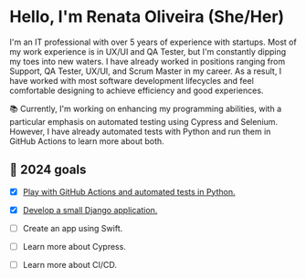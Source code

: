 # Hello, I'm Renata Oliveira (She/Her)

I'm an IT professional with over 5 years of experience with startups. Most of my work experience is in UX/UI and QA 
Tester, but I'm constantly dipping my toes into new waters. I have already worked in positions ranging from Support, QA 
Tester, UX/UI, and Scrum Master in my career. As a result, I have worked with most software development 
lifecycles and feel comfortable designing to achieve efficiency and good experiences.

📚 Currently, I'm working on enhancing my programming abilities, with a particular emphasis on automated testing using 
Cypress and Selenium. However, I have already automated tests with Python and run them in GitHub Actions to learn more about both. 


## 📝 2024 goals 

- [x] [Play with GitHub Actions and automated tests in Python.](https://github.com/renataberoli/api_testing_github)
- [x] [Develop a small Django application.](https://github.com/renataberoli/bug_catcher)
- [ ] Create an app using Swift.
- [ ] Learn more about Cypress.
- [ ] Learn more about CI/CD.


